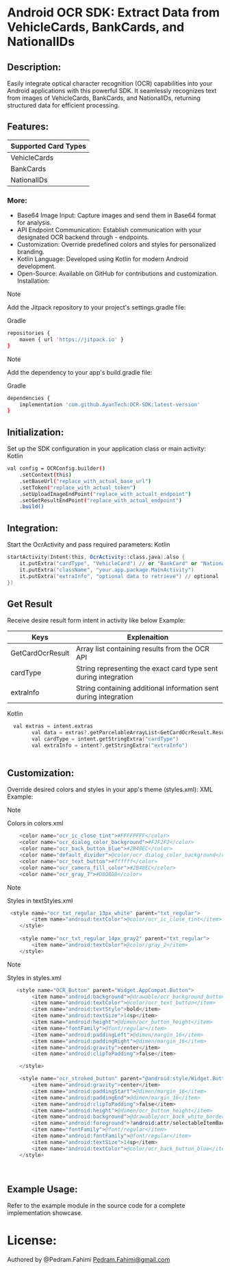 # Android OCR SDK: Extract Data from VehicleCards, BankCards, and NationalIDs

## Description:

Easily integrate optical character recognition (OCR) capabilities into your Android applications with this powerful SDK. It seamlessly recognizes text from images of VehicleCards, BankCards, and NationalIDs, returning structured data for efficient processing.

## Features:

|  Supported Card Types |
| ------ | 
|VehicleCards |
|BankCards|
|NationalIDs|

### More:
- Base64 Image Input: Capture images and send them in Base64 format for analysis.
- API Endpoint Communication: Establish communication with your designated OCR backend through - endpoints.
- Customization: Override predefined colors and styles for personalized branding.
- Kotlin Language: Developed using Kotlin for modern Android development.
- Open-Source: Available on GitHub for contributions and customization.
  Installation:

> [!NOTE]
> Add the Jitpack repository to your project's settings.gradle file:

Gradle
```sh
repositories {
    maven { url 'https://jitpack.io' }
}
```
> [!NOTE]
>Add the dependency to your app's build.gradle file:

Gradle
```sh
dependencies {
    implementation 'com.github.AyanTech:OCR-SDK:latest-version'
}
```
## Initialization:

Set up the SDK configuration in your application class or main activity:
Kotlin
```sh
val config = OCRConfig.builder()
    .setContext(this)
    .setBaseUrl("replace_with_actual_base_url")
    .setToken("replace_with_actual_token")
    .setUploadImageEndPoint("replace_with_actualt_endpoint")
    .setGetResultEndPoint("replace_with_actual_endpoint")
    .build()
```

## Integration:

Start the OcrActivity and pass required parameters:
Kotlin
```s
startActivity(Intent(this, OcrActivity::class.java).also {
    it.putExtra("cardType", "VehicleCard") // or "BankCard" or "NationalID"
    it.putExtra("className", "your.app.package.MainActivity")
    it.putExtra("extraInfo", "optional data to retrieve") // optional
})
```

## Get Result

Receive desire result form intent in activity like below Example:

| Keys             | Explenaition |
|------------------| ------ | 
| GetCardOcrResult |  Array list containing results from the OCR API |
| cardType         | String representing the exact card type sent during integration |
| extraInfo        | String containing additional information sent during integration |


Kotlin
```s
  val extras = intent.extras
        val data = extras?.getParcelableArrayList<GetCardOcrResult.Result>("GetCardOcrResult")
        val cardType = intent.getStringExtra("cardType")
        val extraInfo = intent?.getStringExtra("extraInfo")
         
```

## Customization:

Override desired colors and styles in your app's theme (styles.xml):
XML Example:

> [!NOTE]
>Colors in colors.xml
```s
    <color name="ocr_ic_close_tint">#FFFFFFFF</color>
    <color name="ocr_dialog_color_background">#F2F2F2</color>
    <color name="ocr_back_button_blue">#2B48EC</color>
    <color name="default_divider">@color/ocr_dialog_color_background</color>
    <color name="ocr_text_button">#ffffff</color>
    <color name="ocr_camera_fill_color">#2B48EC</color>
    <color name="ocr_gray_7">#D8D8D8</color>
```

> [!NOTE]
>Styles in textStyles.xml
```s
 <style name="ocr_txt_regular_13px_white" parent="txt_regular">
        <item name="android:textColor">@color/ocr_ic_close_tint</item>
    </style>
    
    <style name="ocr_txt_regular_14px_gray2" parent="txt_regular">
        <item name="android:textColor">@color/gray_2</item>
    </style>
```

> [!NOTE]
>Styles in styles.xml
```s
   <style name="OCR_Button" parent="Widget.AppCompat.Button">
        <item name="android:background">@drawable/ocr_background_button_blue</item>
        <item name="android:textColor">@color/ocr_text_button</item>
        <item name="android:textStyle">bold</item>
        <item name="android:textSize">14sp</item>
        <item name="android:height">@dimen/ocr_button_height</item>
        <item name="fontFamily">@font/regular</item>
        <item name="android:paddingLeft">@dimen/margin_16</item>
        <item name="android:paddingRight">@dimen/margin_16</item>
        <item name="android:gravity">center</item>
        <item name="android:clipToPadding">false</item>

    </style>

    <style name="ocr_stroked_button" parent="@android:style/Widget.Button">
        <item name="android:gravity">center</item>
        <item name="android:paddingStart">@dimen/margin_16</item>
        <item name="android:paddingEnd">@dimen/margin_16</item>
        <item name="android:clipToPadding">false</item>
        <item name="android:height">@dimen/ocr_button_height</item>
        <item name="android:background">@drawable/ocr_back_white_bordered_blue_button</item>
        <item name="android:foreground">?android:attr/selectableItemBackground</item>
        <item name="fontFamily">@font/regular</item>
        <item name="android:fontFamily">@font/regular</item>
        <item name="android:textSize">14sp</item>
        <item name="android:textColor">@color/ocr_back_button_blue</item>
    </style>
    
    
```

## Example Usage:
Refer to the example module in the source code for a complete implementation showcase.

# License:
Authored by @Pedram.Fahimi
Pedram.Fahimi@gmail.com

